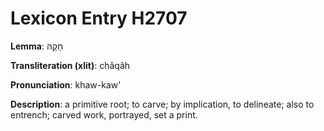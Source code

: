 # Lexicon Entry H2707

**Lemma**: חָקָה

**Transliteration (xlit)**: châqâh

**Pronunciation**: khaw-kaw'

**Description**:
a primitive root; to carve; by implication, to delineate; also to entrench; carved work, portrayed, set a print.
